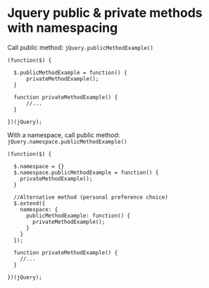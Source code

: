 Jquery public & private methods with namespacing
================================================

Call public method: `jQuery.publicMethodExample()`

```
(function($) {

  $.publicMethodExample = function() {
      privateMethodExample();
  }

  function privateMethodExample() {
      //...
  }

})(jQuery);
```

With a namespace, call public method: `jQuery.namespace.publicMethodExample()`

```
(function($) {

  $.namespace = {}
  $.namespace.publicMethodExample = function() {
    privateMethodExample();
  }

  //Alternative method (personal preference choice)
  $.extend({
    namespace: {
      publicMethodExample: function() {
        privateMethodExample();
      }
    }
  });

  function privateMethodExample() {
    //...
  }

})(jQuery);
```
